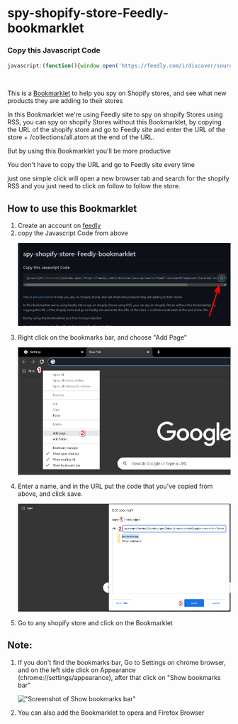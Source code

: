 # spy-shopify-store-Feedly-bookmarklet


### Copy this Javascript Code

```javascript
javascript:(function(){window.open('https://feedly.com/i/discover/sources/search/feed/'+encodeURIComponent(location.host)+'/collections/all.atom');})()
```
<br/>

This is a <a href="http://en.wikipedia.org/wiki/Bookmarklet">Bookmarklet</a> to help you spy on Shopify stores, and see what new products they are adding to their stores

In this Bookmarklet we're using Feedly site to spy on shopify Stores using RSS, you can spy on shopify Stores without this Bookmarklet, by copying the URL of the shopify store and go to Feedly site and enter the URL of the store + /collections/all.atom at the end of the URL.

But by using this Bookmarklet you'll be more productive

You don't have to copy the URL and go to Feedly site every time

just one simple click will open a new browser tab and search for the shopify RSS and you just need to click on follow to follow the store.

<h2>How to use this Bookmarklet</h2>

<ol>
  <li>Create an account on <a href="https://feedly.com">feedly</a></li>
  <li>copy the Javascript Code from above 
  </li>
  
  !["Screenshot of how to copy the Javascript Code from above"](Step_2.png)
  
  <li>Right click on the bookmarks bar, and choose "Add Page"
    
   !["Screenshot of how to add a Bookmarklet to chrome browser"](Step_3.png)
    
  </li>
 
  <li>Enter a name, and in the URL put the code that you've copied from above, and click save.
    
  !["Screenshot of adding a site to chrome bookmarks bar"](Step_4.png)
    
  </li>
  <li>Go to any shopify store and click on the Bookmarklet </li>
    
</ol>

## Note:
<ol>
  <li>
If you don't find the bookmarks bar, Go to Settings on chrome browser, and on the left side click on Appearance (chrome://settings/appearance), after that click on "Show bookmarks bar"
    </li>

!["Screenshot of Show bookmarks bar"](Step_5.png)
  
  <li>You can also add the Bookmarklet to opera and Firefox Browser</li>
  
  </ol>
